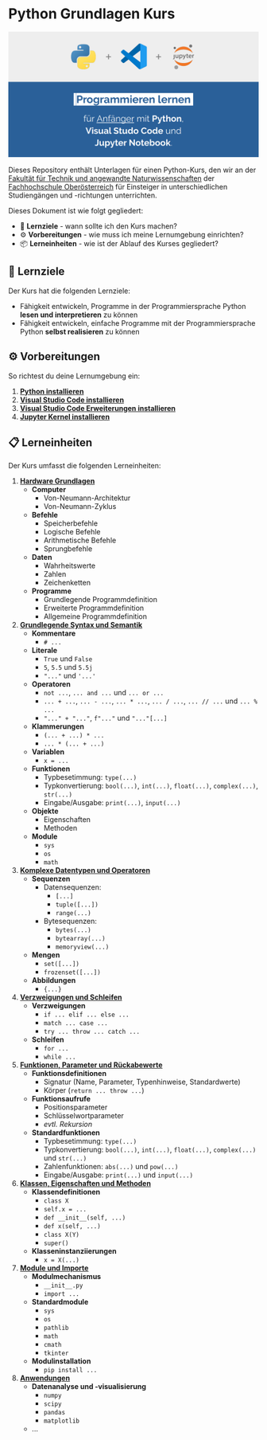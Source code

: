 # **Python** Grundlagen Kurs

![Vorschaubild](./Grafiken/LibreOffice/Vorschaubild.png)

Dieses Repository enthält Unterlagen für einen Python-Kurs, den wir an der [Fakultät für Technik und angewandte Naturwissenschaften](https://www.fh-ooe.at/campus-wels/) der [Fachhochschule Oberösterreich](https://www.fh-ooe.at) für Einsteiger in unterschiedlichen Studiengängen und -richtungen unterrichten.

Dieses Dokument ist wie folgt gegliedert:

- 🎯 **Lernziele** - wann sollte ich den Kurs machen?
- ⚙️ **Vorbereitungen** - wie muss ich meine Lernumgebung einrichten?
- 📦 **Lerneinheiten** - wie ist der Ablauf des Kurses gegliedert?

## 🎯 Lernziele

Der Kurs hat die folgenden Lernziele:

- Fähigkeit entwickeln, Programme in der Programmiersprache Python **lesen und interpretieren** zu können
- Fähigkeit entwickeln, einfache Programme mit der Programmiersprache Python **selbst realisieren** zu können

## ⚙️ Vorbereitungen

So richtest du deine Lernumgebung ein:

1. **[Python installieren](./Vorbereitungen/01_Python/README.md)**
1. **[Visual Studio Code installieren](./Vorbereitungen/02_Visual_Studio_Code/README.md)**
1. **[Visual Studio Code Erweiterungen installieren](./Vorbereitungen/03_Visual_Studio_Code_Erweiterungen/README.md)**
1. **[Jupyter Kernel installieren](./Vorbereitungen/04_Jupyter_Kernel/README.md)**

## 📋 Lerneinheiten

Der Kurs umfasst die folgenden Lerneinheiten:

1. **[Hardware Grundlagen](./Lerneinheiten/Einheit_01/README.ipynb)**
   - **Computer**
     - Von-Neumann-Architektur
     - Von-Neumann-Zyklus
   - **Befehle**
     - Speicherbefehle
     - Logische Befehle
     - Arithmetische Befehle
     - Sprungbefehle
   - **Daten**
     - Wahrheitswerte
     - Zahlen
     - Zeichenketten
   - **Programme**
     - Grundlegende Programmdefinition
     - Erweiterte Programmdefinition
     - Allgemeine Programmdefinition
1. **[Grundlegende Syntax und Semantik](./Lerneinheiten/Einheit_02/README.ipynb)**
   - **Kommentare**
     - ``# ...``
   - **Literale**
     - ``True`` und `False`
     - `5`, `5.5` und `5.5j`
     - `"..."` und `'...'`
   - **Operatoren**
     - ``not ...``, ``... and ...`` und ``... or ...``
     - ``... + ...``, `... - ...`, ``... * ...``, `... / ...`, `... // ...` und `... % ...`
     - ``"..." + "..."``, ``f"..."`` und ``"..."[...]``
   - **Klammerungen**
     - ``(... + ...) * ...``
     - ``... * (... + ...)``
   - **Variablen**
     - ``x = ...``
   - **Funktionen**
     - Typbesetimmung: ``type(...)``
     - Typkonvertierung: ``bool(...)``, ``int(...)``, ``float(...)``, ``complex(...)``, ``str(...)``
     - Eingabe/Ausgabe: ``print(...)``, ``input(...)``
   - **Objekte**
     - Eigenschaften
     - Methoden
   - **Module**
     - `sys`
     - `os`
     - `math`
1. **[Komplexe Datentypen und Operatoren](./Lerneinheiten/Einheit_03/README.ipynb)**
   - **Sequenzen**
     - Datensequenzen:
       - ``[...]``
       - ``tuple([...])``
       - ``range(...)``
     - Bytesequenzen:
       - ``bytes(...)``
       - `bytearray(...)`
       - `memoryview(...)`
   - **Mengen**
     - ``set([...])``
     - ``frozenset([...])``
   - **Abbildungen**
     - ``{...}``
1. **[Verzweigungen und Schleifen](./Lerneinheiten/Einheit_05/README.ipynb)**
   - **Verzweigungen**
     - ``if ... elif ... else ...``
     - ``match ... case ...``
     - ``try ... throw ... catch ...``
   - **Schleifen**
     - ``for ...``
     - ``while ...``
1. **[Funktionen, Parameter und Rückabewerte](./Lerneinheiten/Einheit_06/README.ipynb)**
   - **Funktionsdefinitionen**
     - Signatur (Name, Parameter, Typenhinweise, Standardwerte)
     - Körper (``return ... throw ...``)
   - **Funktionsaufrufe**
     - Positionsparameter
     - Schlüsselwortparameter
     - *evtl. Rekursion*
   - **Standardfunktionen**
     - Typbesetimmung: ``type(...)``
     - Typkonvertierung: ``bool(...)``, ``int(...)``, ``float(...)``, ``complex(...)`` und ``str(...)``
     - Zahlenfunktionen: `abs(...)` und `pow(...)`
     - Eingabe/Ausgabe: ``print(...)`` und ``input(...)``
1. **[Klassen, Eigenschaften und Methoden](./Lerneinheiten/Einheit_07/README.ipynb)**
   - **Klassendefinitionen**
     - ``class X``
     - ``self.x = ...``
     - ``def __init__(self, ...)``
     - ``def x(self, ...)``
     - ``class X(Y)``
     - ``super()``
   - **Klasseninstanziierungen**
     - ``x = X(...)``
1. **[Module und Importe](./Lerneinheiten/Einheit_08/README.ipynb)**
   - **Modulmechanismus**
     - ``__init__.py``
     - ``import ...``
   - **Standardmodule**
     - `sys`
     - `os`
     - `pathlib`
     - `math`
     - `cmath`
     - `tkinter`
   - **Modulinstallation**
     - ``pip install ...``
1. **[Anwendungen](./Lerneinheiten/Einheit_09/README.ipynb)**
   - **Datenanalyse und -visualisierung**
     - ``numpy``
     - ``scipy``
     - ``pandas``
     - ``matplotlib``
   - ...